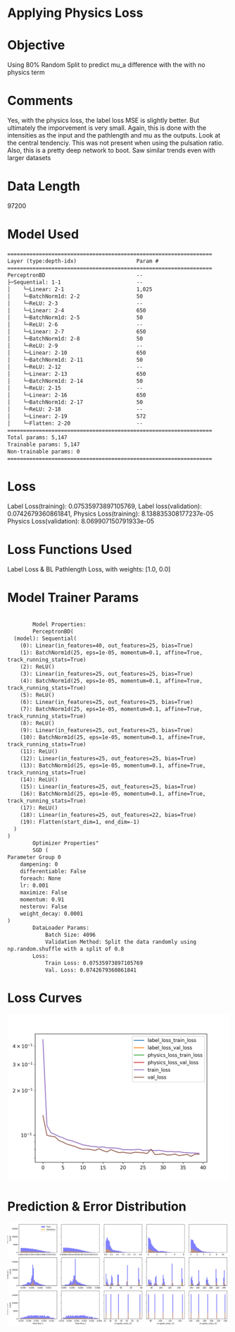 
Applying Physics Loss
=====================

# Objective


Using 80% Random Split to predict mu_a difference with the with no physics term  

# Comments


Yes, with the physics loss, the label loss MSE is slightly better. But ultimately the imporvement is very small. Again, this is done with the intensities as the input and the pathlength and mu as the outputs. Look at the central tendenciy. This was not present when using the pulsation ratio. Also, this is a pretty deep network to boot. Saw similar trends even with larger datasets  

# Data Length


97200  

# Model Used


```
=================================================================
Layer (type:depth-idx)                   Param #
=================================================================
PerceptronBD                             --
├─Sequential: 1-1                        --
│    └─Linear: 2-1                       1,025
│    └─BatchNorm1d: 2-2                  50
│    └─ReLU: 2-3                         --
│    └─Linear: 2-4                       650
│    └─BatchNorm1d: 2-5                  50
│    └─ReLU: 2-6                         --
│    └─Linear: 2-7                       650
│    └─BatchNorm1d: 2-8                  50
│    └─ReLU: 2-9                         --
│    └─Linear: 2-10                      650
│    └─BatchNorm1d: 2-11                 50
│    └─ReLU: 2-12                        --
│    └─Linear: 2-13                      650
│    └─BatchNorm1d: 2-14                 50
│    └─ReLU: 2-15                        --
│    └─Linear: 2-16                      650
│    └─BatchNorm1d: 2-17                 50
│    └─ReLU: 2-18                        --
│    └─Linear: 2-19                      572
│    └─Flatten: 2-20                     --
=================================================================
Total params: 5,147
Trainable params: 5,147
Non-trainable params: 0
=================================================================
```  

# Loss


Label Loss(training): 0.07535973897105769,
                       Label loss(validation): 0.0742679360861841,
                       Physics Loss(training): 8.138835308177237e-05
                       Physics Loss(validation): 8.069907150791933e-05  

# Loss Functions Used


Label Loss & BL Pathlength Loss, with weights: [1.0, 0.0]  

# Model Trainer Params


```

        Model Properties:
        PerceptronBD(
  (model): Sequential(
    (0): Linear(in_features=40, out_features=25, bias=True)
    (1): BatchNorm1d(25, eps=1e-05, momentum=0.1, affine=True, track_running_stats=True)
    (2): ReLU()
    (3): Linear(in_features=25, out_features=25, bias=True)
    (4): BatchNorm1d(25, eps=1e-05, momentum=0.1, affine=True, track_running_stats=True)
    (5): ReLU()
    (6): Linear(in_features=25, out_features=25, bias=True)
    (7): BatchNorm1d(25, eps=1e-05, momentum=0.1, affine=True, track_running_stats=True)
    (8): ReLU()
    (9): Linear(in_features=25, out_features=25, bias=True)
    (10): BatchNorm1d(25, eps=1e-05, momentum=0.1, affine=True, track_running_stats=True)
    (11): ReLU()
    (12): Linear(in_features=25, out_features=25, bias=True)
    (13): BatchNorm1d(25, eps=1e-05, momentum=0.1, affine=True, track_running_stats=True)
    (14): ReLU()
    (15): Linear(in_features=25, out_features=25, bias=True)
    (16): BatchNorm1d(25, eps=1e-05, momentum=0.1, affine=True, track_running_stats=True)
    (17): ReLU()
    (18): Linear(in_features=25, out_features=22, bias=True)
    (19): Flatten(start_dim=1, end_dim=-1)
  )
)
        Optimizer Properties"
        SGD (
Parameter Group 0
    dampening: 0
    differentiable: False
    foreach: None
    lr: 0.001
    maximize: False
    momentum: 0.91
    nesterov: False
    weight_decay: 0.0001
)
        DataLoader Params: 
            Batch Size: 4096
            Validation Method: Split the data randomly using np.random.shuffle with a split of 0.8
        Loss:
            Train Loss: 0.07535973897105769
            Val. Loss: 0.0742679360861841
```  

# Loss Curves
  
  
![Loss Curves](figures/report2_7.png)  

# Prediction & Error Distribution
  
  
![Prediction & Error Distribution](figures/report2_8.png)  
